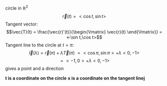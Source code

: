 circle in $\mathbb{R}^2$
$$\vec{r}(t) = <\cos t,\sin t>$$
Tangent vector:
$$\vec{T}(t) = \frac{\vec{r}'(t)}{\begin{Vmatrix}
\vec{r}(t)
\end{Vmatrix}} = <-\sin t,\cos t>$$
Tangent line to the circle at $t=\pi$:
$$\vec{l}(\lambda)=\vec{r}(\pi) + \lambda \vec{T}(\pi)\ = <\cos \pi,\sin \pi> + \lambda <0,-1>$$
$$ = <-1, 0> + \lambda <0, -1>$$
gives a point and a direction

**t is a coordinate on the circle**
**x is a coordinate on the tangent linej**